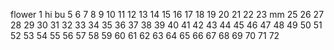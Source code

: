 flower
1
hi
bu
5
6
7
8
9
10
11
12
13
14
15
16
17
18
19
20
21
22
23
mm
25
26
27
28
29
30
31
32
33
34
35
36
37
38
39
40
41
42
43
44
45
46
47
48
49
50
51
52
53
54
55
56
57
58
59
60
61
62
63
64
65
66
67
68
69
70
71
72
